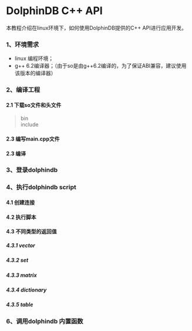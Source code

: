 # DolphinDB C++ API
本教程介绍在linux环境下，如何使用DolphinDB提供的C++ API进行应用开发。
### 1、环境需求
* linux 编程环境；  
* g++ 6.2编译器；（由于so是由g++6.2编译的，为了保证ABI兼容，建议使用该版本的编译器）
 
### 2、编译工程
#### 2.1 下载so文件和头文件
> bin  
  include  
#### 2.3 编写main.cpp文件
#### 2.3 编译

### 3、登录dolphindb


### 4、执行dolphindb script
#### 4.1 创建连接
#### 4.2 执行脚本
#### 4.3 不同类型的返回值
##### 4.3.1 vector
##### 4.3.2 set
##### 4.3.3 matrix
##### 4.3.4 dictionary
##### 4.3.5 table

### 6、调用dolphindb 内置函数











 
